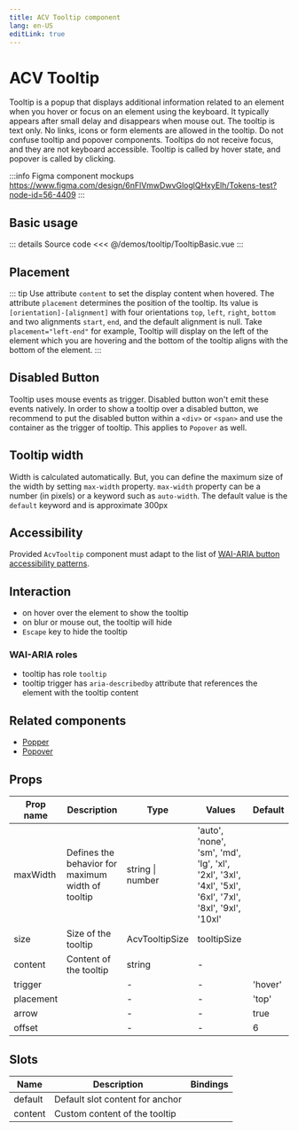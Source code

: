 ```yaml
---
title: ACV Tooltip component
lang: en-US
editLink: true
---
```


# ACV Tooltip

Tooltip is a popup that displays additional information related to an element
when you hover or focus on an element using the keyboard.
It typically appears after small delay and disappears when mouse out.
The tooltip is text only.
No links, icons or form elements are allowed in the tooltip.
Do not confuse tooltip and popover components.
Tooltips do not receive focus, and they are not keyboard accessible.
Tooltip is called by hover state, and popover is called by clicking.

:::info Figma component mockups
https://www.figma.com/design/6nFlVmwDwvGloglQHxyElh/Tokens-test?node-id=56-4409
:::

## Basic usage

<TooltipBasic />

::: details Source code
<<< @/demos/tooltip/TooltipBasic.vue
:::

## Placement

::: tip
Use attribute `content` to set the display content when hovered.
The attribute `placement` determines the position of the tooltip.
Its value is `[orientation]-[alignment]` with four orientations `top`, `left`, `right`, `bottom`
and two alignments `start`, `end`, and the default alignment is null.
Take `placement="left-end"` for example, Tooltip will display on the left of the element which you are hovering and the bottom of the tooltip aligns with the bottom of the element.
:::

<TooltipPlacement />

## Disabled Button

Tooltip uses mouse events as trigger. Disabled button won't emit these events natively.
In order to show a tooltip over a disabled button, we recommend to put the disabled button within a `<div>` or `<span>` and use the container as the trigger of tooltip.
This applies to `Popover` as well.

<TooltipDisabledButton />

## Tooltip width

Width is calculated automatically. But, you can define the maximum size of the width by setting `max-width` property. `max-width` property can be a number (in pixels) or a keyword such as `auto-width`. The default value is the `default` keyword and is approximate 300px

<TooltipWidth />

## Accessibility

Provided `AcvTooltip` component must adapt to the list of
[WAI-ARIA button accessibility patterns](https://www.w3.org/WAI/ARIA/apg/patterns/tooltip/).

## Interaction

- on hover over the element to show the tooltip
- on blur or mouse out, the tooltip will hide
- `Escape` key to hide the tooltip

### WAI-ARIA roles

- tooltip has role `tooltip`
- tooltip trigger has `aria-describedby` attribute that references the element with the tooltip content

## Related components

- [Popper](/components/popper/popper.doc)
- [Popover](/components/popover/popover.doc)

## Props

| Prop name | Description                                       | Type             | Values                                                                                                 | Default |
| --------- | ------------------------------------------------- | ---------------- | ------------------------------------------------------------------------------------------------------ | ------- |
| maxWidth  | Defines the behavior for maximum width of tooltip | string \| number | 'auto', 'none', 'sm', 'md', 'lg', 'xl', '2xl', '3xl', '4xl', '5xl', '6xl', '7xl', '8xl', '9xl', '10xl' |         |
| size      | Size of the tooltip                               | AcvTooltipSize   | tooltipSize                                                                                            |         |
| content   | Content of the tooltip                            | string           | -                                                                                                      |         |
| trigger   |                                                   | -                | -                                                                                                      | 'hover' |
| placement |                                                   | -                | -                                                                                                      | 'top'   |
| arrow     |                                                   | -                | -                                                                                                      | true    |
| offset    |                                                   | -                | -                                                                                                      | 6       |

## Slots

| Name    | Description                     | Bindings |
| ------- | ------------------------------- | -------- |
| default | Default slot content for anchor |          |
| content | Custom content of the tooltip   |          |
